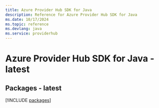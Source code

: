 ```yaml
---
title: Azure Provider Hub SDK for Java
description: Reference for Azure Provider Hub SDK for Java
ms.date: 10/17/2024
ms.topic: reference
ms.devlang: java
ms.service: providerhub
---
```

# Azure Provider Hub SDK for Java - latest
## Packages - latest
[!INCLUDE [packages](provider-hub-index.md)]
